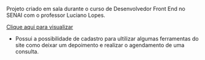 Projeto criado em sala durante o curso de Desenvolvedor Front End no SENAI com o professor Luciano Lopes.

[Clique aqui para visualizar](https://clayton-kennedy.github.io/Projeto_Clinica_Estetica_SENAI/)

* Possui a possibilidade de cadastro para ultilizar algumas ferramentas do site como deixar um depoimento e realizar o agendamento de uma consulta.
